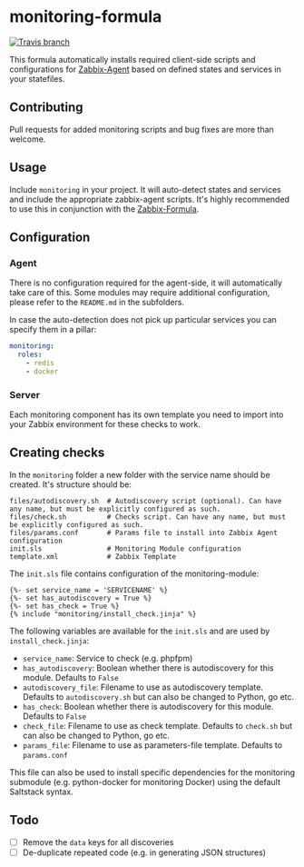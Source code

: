 # monitoring-formula
[![Travis branch](https://img.shields.io/travis/Enrise/monitoring-formula/master.svg?style=flat-square)](https://travis-ci.org/Enrise/monitoring-formula)

This formula automatically installs required client-side scripts and configurations for [Zabbix-Agent](https://www.zabbix.com/zabbix_agent) based on defined states and services in your statefiles.

## Contributing

Pull requests for added monitoring scripts and bug fixes are more than welcome.

## Usage

Include `monitoring` in your project. It will auto-detect states and services and include the appropriate zabbix-agent scripts.
It's highly recommended to use this in conjunction with the [Zabbix-Formula](https://github.com/saltstack-formulas/zabbix-formula).

## Configuration
### Agent
There is no configuration required for the agent-side, it will automatically take care of this.
Some modules may require additional configuration, please refer to the `README.md` in the subfolders.

In case the auto-detection does not pick up particular services you can specify them in a pillar:
```yaml
monitoring:
  roles:
    - redis
    - docker
```

### Server
Each monitoring component has its own template you need to import into your Zabbix environment for these checks to work.


## Creating checks
In the `monitoring` folder a new folder with the service name should be created.
It's structure should be:
```
files/autodiscovery.sh  # Autodiscovery script (optional). Can have any name, but must be explicitly configured as such.
files/check.sh          # Checks script. Can have any name, but must be explicitly configured as such.
files/params.conf       # Params file to install into Zabbix Agent configuration
init.sls                # Monitoring Module configuration
template.xml            # Zabbix Template
```

The `init.sls` file contains configuration of the monitoring-module:

```jinja
{%- set service_name = 'SERVICENAME' %}
{%- set has_autodiscovery = True %}
{%- set has_check = True %}
{% include "monitoring/install_check.jinja" %}
```

The following variables are available for the `init.sls` and are used by `install_check.jinja`:

* `service_name`: Service to check (e.g. phpfpm)
* `has_autodiscovery`: Boolean whether there is autodiscovery for this module. Defaults to `False`
* `autodiscovery_file`: Filename to use as autodiscovery template. Defaults to `autodiscovery.sh` but can also be changed to Python, go etc.
* `has_check`: Boolean whether there is autodiscovery for this module. Defaults to `False`
* `check_file`: Filename to use as check template. Defaults to `check.sh` but can also be changed to Python, go etc.
* `params_file`: Filename to use as parameters-file template. Defaults to `params.conf`

This file can also be used to install specific dependencies for the monitoring submodule (e.g. python-docker for monitoring Docker) using the default Saltstack syntax.

## Todo
* [ ] Remove the `data` keys for all discoveries
* [ ] De-duplicate repeated code (e.g. in generating JSON structures)

